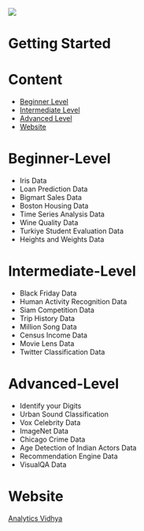 <p float="center">
   <img src=https://github.com/pku-H2R/DataScienceProjects/blob/master/Picture/datascienceproject.png />
</p>

# Getting Started

# Content
* [Beginner Level](#Beginner-Level)
* [Intermediate Level](#Intermediate-Level)
* [Advanced Level](#Advanced-Level)
* [Website](#Website)

# Beginner-Level
  * Iris Data
  * Loan Prediction Data
  * Bigmart Sales Data
  * Boston Housing Data
  * Time Series Analysis Data
  * Wine Quality Data
  * Turkiye Student Evaluation Data
  * Heights and Weights Data

# Intermediate-Level
* Black Friday Data
* Human Activity Recognition Data
* Siam Competition Data
* Trip History Data
* Million Song Data
* Census Income Data
* Movie Lens Data
* Twitter Classification Data

# Advanced-Level
* Identify your Digits
* Urban Sound Classification
* Vox Celebrity Data
* ImageNet Data
* Chicago Crime Data
* Age Detection of Indian Actors Data
* Recommendation Engine Data
* VisualQA Data

# Website
[Analytics Vidhya](https://www.analyticsvidhya.com/blog/2018/05/24-ultimate-data-science-projects-to-boost-your-knowledge-and-skills/)
